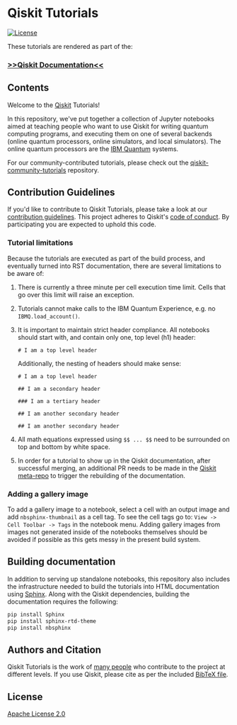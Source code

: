 # Qiskit Tutorials

[![License](https://img.shields.io/github/license/Qiskit/qiskit-tutorials.svg?style=popout-square)](https://opensource.org/licenses/Apache-2.0)

These tutorials are rendered as part of the:

### [>>Qiskit Documentation<<](https://qiskit.org/documentation/)


## Contents

Welcome to the [Qiskit](https://www.qiskit.org/) Tutorials!

In this repository, we've put together a collection of Jupyter notebooks aimed at teaching people who want to use Qiskit for writing quantum computing programs, and executing them on one of several backends (online quantum processors, online simulators, and local simulators). The online quantum processors are the [IBM Quantum](https://quantum-computing.ibm.com) systems.

For our community-contributed tutorials, please check out the [qiskit-community-tutorials](https://github.com/Qiskit/qiskit-community-tutorials) repository.

## Contribution Guidelines

If you'd like to contribute to Qiskit Tutorials, please take a look at our [contribution guidelines](.github/CONTRIBUTING.md). This project adheres to Qiskit's [code of conduct](.github/CODE_OF_CONDUCT.md). By participating you are expected to uphold this code.

### Tutorial limitations
Because the tutorials are executed as part of the build process, and eventually turned into RST documentation, there are several limitations to be aware of:

  1. There is currently a three minute per cell execution time limit.  Cells that go over this limit will raise an exception.
  
  2. Tutorials cannot make calls to the IBM Quantum Experience, e.g. no `IBMQ.load_account()`.

  3. It is important to maintain strict header compliance.  All notebooks should start with, and contain only one, top level (h1) header:
  
      ```
      # I am a top level header
      ```
     
     Additionally, the nesting of headers should make sense:
     
      ```
      # I am a top level header
      
      ## I am a secondary header
      
      ### I am a tertiary header
      
      ## I am another secondary header
      
      ## I am another secondary header
      ```
     
   4. All math equations expressed using `$$ ... $$` need to be surrounded on top and bottom by white space.
   
   5.  In order for a tutorial to show up in the Qiskit documentation, after successful merging, an additional PR needs to be made in the [Qiskit meta-repo](https://github.com/Qiskit/qiskit) to trigger the rebuilding of the documentation.

### Adding a gallery image

To add a gallery image to a notebook, select a cell with an output image and add `nbsphinx-thumbnail` as a cell tag.  To see the cell tags go to: `View -> Cell Toolbar -> Tags` in the notebook menu.  Adding gallery images from images not generated inside of the notebooks themselves should be avoided if possible as this gets messy in the present build system.


## Building documentation

In addition to serving up standalone notebooks, this repository also includes the infrastructure needed to build the tutorials into HTML documentation using [Sphinx](https://www.sphinx-doc.org/).  Along with the Qiskit dependencies, building the documentation requires the following:

```bash
pip install Sphinx
pip install sphinx-rtd-theme
pip install nbsphinx
```

## Authors and Citation

Qiskit Tutorials is the work of [many people](https://github.com/Qiskit/qiskit-tutorials/graphs/contributors) who contribute to the project at different levels. If you use Qiskit, please cite as per the included [BibTeX
file](https://github.com/Qiskit/qiskit/blob/master/Qiskit.bib).

## License

[Apache License 2.0](LICENSE)
